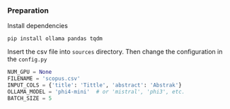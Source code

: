 ### Preparation
Install dependencies
```
pip install ollama pandas tqdm
```
Insert the csv file into `sources` directory.
Then change the configuration in the `config.py`
```py
NUM_GPU = None
FILENAME = 'scopus.csv'
INPUT_COLS = {'title': 'Tittle', 'abstract': 'Abstrak'}
OLLAMA_MODEL = 'phi4-mini'  # or 'mistral', 'phi3', etc.
BATCH_SIZE = 5
```